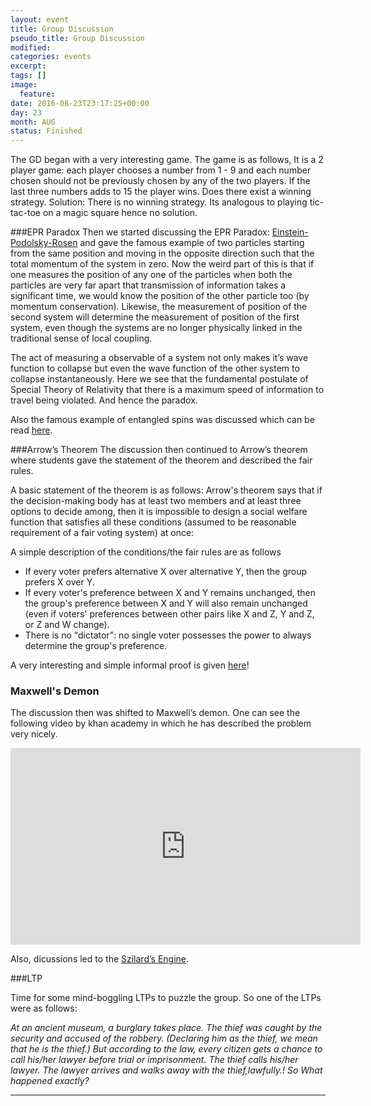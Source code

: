 ```yaml
---
layout: event
title: Group Discussion
pseudo_title: Group Discussion
modified:
categories: events
excerpt:
tags: []
image:
  feature:
date: 2016-08-23T23:17:25+00:00
day: 23
month: AUG
status: Finished
---
```


The GD began with a very interesting game. The game is as follows,
It is a 2 player game: each player chooses a number from 1 - 9 and each number chosen should not be previously chosen by any of the two players. If the last three numbers adds to 15 the player wins. Does there exist a winning strategy.
Solution: There is no winning strategy. Its analogous to playing tic-tac-toe on a magic square hence no solution.


###EPR Paradox
Then we started discussing the EPR Paradox: [Einstein-Podolsky-Rosen]( https://en.wikipedia.org/wiki/EPR_paradox ) and gave the famous example of two particles starting from the same position and moving in the opposite direction such that the total momentum of the system in zero. Now the weird part of this is that if one measures the position of any one of the particles when both the particles are very far apart that transmission of information takes a significant time, we would know the position of the other particle too (by momentum conservation). Likewise, the measurement of position of the second system will determine the measurement of position of the first system, even though the systems are no longer physically linked in the traditional sense of local coupling.

The act of measuring a observable of a system not only makes it’s wave function to collapse but even the wave function of the other system to collapse instantaneously. Here we see that the fundamental postulate of Special Theory of Relativity that there is a maximum speed of information to travel being violated. And hence the paradox.

Also the famous example of entangled spins was discussed which can be read [here](https://en.wikipedia.org/wiki/EPR_paradox).

###Arrow’s Theorem
The discussion then continued to Arrow’s theorem where students gave the statement of the theorem and described the fair rules.

A basic statement of the theorem is as follows:
Arrow's theorem says that if the decision-making body has at least two members and at least three options to decide among, then it is impossible to design a social welfare function that satisfies all these conditions (assumed to be reasonable requirement of a fair voting system) at once:

A simple description of the conditions/the fair rules are as follows
  * If every voter prefers alternative X over alternative Y, then the group prefers X over Y.
  * If every voter's preference between X and Y remains unchanged, then the group's preference between X and Y will also remain unchanged (even if voters' preferences between other pairs like X and Z, Y and Z, or Z and W change).
  * There is no "dictator": no single voter possesses the power to always determine the group's preference.

A very interesting and simple informal proof is given [here](https://en.wikipedia.org/wiki/Arrow%27s_impossibility_theorem)!


### Maxwell's Demon

The discussion then was shifted to Maxwell’s demon. One can see the following video by khan academy in which he has described the problem very nicely.

<iframe width="560" height="315" src="https://www.youtube.com/embed/aKRDvSZ-igA" frameborder="0" allowfullscreen></iframe>  

Also, dicussions led to the [Szilard’s Engine](http://www.quantumcomplexity.org/tutorials/knowledge-is-power-the-energy-content-of-bits/).

###LTP

Time for some mind-boggling LTPs to puzzle the group. So one of the LTPs were as follows:

*At an ancient museum, a burglary takes place. The thief was caught by the security and accused of the robbery. (Declaring him as the thief, we mean that he is the thief.) But according to the law, every citizen gets a chance to call his/her lawyer before trial or imprisonment. The thief calls his/her lawyer. The lawyer arrives and walks away with the thief,lawfully.!
So What happened exactly?*

<hr>
